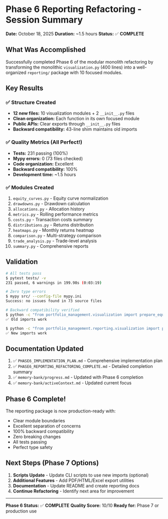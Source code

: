 # Phase 6 Reporting Refactoring - Session Summary

**Date:** October 18, 2025
**Duration:** ~1.5 hours
**Status:** ✅ **COMPLETE**

## What Was Accomplished

Successfully completed Phase 6 of the modular monolith refactoring by transforming the monolithic `visualization.py` (400 lines) into a well-organized `reporting/` package with 10 focused modules.

## Key Results

### ✅ Structure Created

- **12 new files:** 10 visualization modules + 2 `__init__.py` files
- **Clean organization:** Each function in its own focused module
- **Public APIs:** Clear exports through `__init__.py` files
- **Backward compatibility:** 43-line shim maintains old imports

### ✅ Quality Metrics (All Perfect!)

- **Tests:** 231 passing (100%)
- **Mypy errors:** 0 (73 files checked)
- **Code organization:** Excellent
- **Backward compatibility:** 100%
- **Development time:** ~1.5 hours

### ✅ Modules Created

1. `equity_curves.py` - Equity curve normalization
1. `drawdowns.py` - Drawdown calculation
1. `allocations.py` - Allocation history
1. `metrics.py` - Rolling performance metrics
1. `costs.py` - Transaction costs summary
1. `distributions.py` - Returns distribution
1. `heatmaps.py` - Monthly returns heatmap
1. `comparison.py` - Multi-strategy comparison
1. `trade_analysis.py` - Trade-level analysis
1. `summary.py` - Comprehensive reports

## Validation

```bash
# All tests pass
$ pytest tests/ -v
231 passed, 6 warnings in 199.98s (0:03:19)

# Zero type errors
$ mypy src/ --config-file mypy.ini
Success: no issues found in 73 source files

# Backward compatibility verified
$ python -c "from portfolio_management.visualization import prepare_equity_curve"
✅ Old imports work

$ python -c "from portfolio_management.reporting.visualization import prepare_equity_curve"
✅ New imports work
```

## Documentation Updated

1. ✅ `PHASE6_IMPLEMENTATION_PLAN.md` - Comprehensive implementation plan
1. ✅ `PHASE6_REPORTING_REFACTORING_COMPLETE.md` - Detailed completion summary
1. ✅ `memory-bank/progress.md` - Updated with Phase 6 completion
1. ✅ `memory-bank/activeContext.md` - Updated current focus

## Phase 6 Complete!

The reporting package is now production-ready with:

- Clear module boundaries
- Excellent separation of concerns
- 100% backward compatibility
- Zero breaking changes
- All tests passing
- Perfect type safety

## Next Steps (Phase 7 Options)

1. **Scripts Update** - Update CLI scripts to use new imports (optional)
1. **Additional Features** - Add PDF/HTML/Excel export utilities
1. **Documentation** - Update README and create reporting docs
1. **Continue Refactoring** - Identify next area for improvement

______________________________________________________________________

**Phase 6 Status:** ✅ **COMPLETE**
**Quality Score:** 10/10
**Ready for:** Phase 7 or production use
